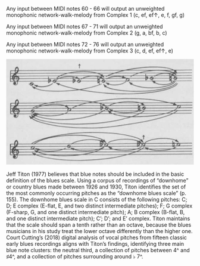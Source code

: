 Any input between MIDI notes 60 - 66 will output an unweighted monophonic network-walk-melody from Complex 1 (c, ef, ef↑, e, f, gf, g)

Any input between MIDI notes 67 - 71 will output an unweighted monophonic network-walk-melody from Complex 2 (g, a, bf, b, c)

Any input between MIDI notes 72 - 76 will output an unweighted monophonic network-walk-melody from Complex 3 (c, d, ef, ef↑, e)


![alt text](https://github.com/nathanturczan/Blues_Markov/blob/master/note_network.jpeg?raw=true)

Jeff Titon (1977) believes that blue notes should be included in the basic definition of the blues scale. Using a corpus of recordings of “downhome” or country blues made between 1926 and 1930, Titon identifies the set of the most commonly occurring pitches as the “downhome blues scale” (p. 155). The downhome blues scale in C consists of the following pitches: C; D; E complex (E-flat, E, and two distinct intermediate pitches); F; G complex (F-sharp, G, and one distinct intermediate pitch); A; B complex (B-flat, B, and one distinct intermediate pitch); C’; D’; and E’ complex. Titon maintains that the scale should span a tenth rather than an octave, because the blues musicians in his study treat the lower octave differently than the higher one. Court Cutting’s (2018) digital analysis of vocal pitches from fifteen classic early blues recordings aligns with Titon’s findings, identifying three main blue note clusters: the neutral third, a collection of pitches between 4^ and ♯4^, and a collection of pitches surrounding around ♭ 7^.
